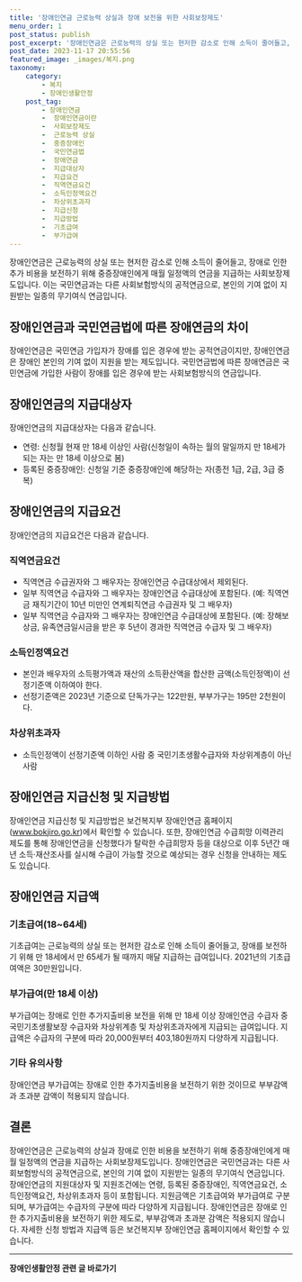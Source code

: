 ```yaml
---
title: '장애인연금 근로능력 상실과 장애 보전을 위한 사회보장제도'
menu_order: 1
post_status: publish
post_excerpt: '장애인연금은 근로능력의 상실 또는 현저한 감소로 인해 소득이 줄어들고, 장애로 인한 추가 비용을 보전하기 위해 중증장애인에게 매월 일정액의 연금을 지급하는 사회보장제도입니다. 이는 국민연금과는 다른 사회보험방식의 공적연금으로, 본인의 기여 없이 지원받는 일종의 무기여식 연금입니다.'
post_date: 2023-11-17 20:55:56
featured_image: _images/복지.png
taxonomy:
    category:
        - 복지
        - 장애인생활안정
    post_tag:
        - 장애인연금
        -  장애인연금이란
        -  사회보장제도
        -  근로능력 상실
        -  중증장애인
        -  국민연금법
        -  장애연금
        -  지급대상자
        -  지급요건
        -  직역연금요건
        -  소득인정액요건
        -  차상위초과자
        -  지급신청
        -  지급방법
        -  기초급여
        -  부가급여
---
```



장애인연금은 근로능력의 상실 또는 현저한 감소로 인해 소득이 줄어들고, 장애로 인한 추가 비용을 보전하기 위해 중증장애인에게 매월 일정액의 연금을 지급하는 사회보장제도입니다. 이는 국민연금과는 다른 사회보험방식의 공적연금으로, 본인의 기여 없이 지원받는 일종의 무기여식 연금입니다.

## 장애인연금과 국민연금법에 따른 장애연금의 차이

장애인연금은 국민연금 가입자가 장애를 입은 경우에 받는 공적연금이지만, 장애인연금은 장애인 본인의 기여 없이 지원을 받는 제도입니다. 국민연금법에 따른 장애연금은 국민연금에 가입한 사람이 장애를 입은 경우에 받는 사회보험방식의 연금입니다.

## 장애인연금의 지급대상자

장애인연금의 지급대상자는 다음과 같습니다.

- 연령: 신청월 현재 만 18세 이상인 사람(신청일이 속하는 월의 말일까지 만 18세가 되는 자는 만 18세 이상으로 봄)
- 등록된 중증장애인: 신청일 기준 중증장애인에 해당하는 자(종전 1급, 2급, 3급 중복)

## 장애인연금의 지급요건

장애인연금의 지급요건은 다음과 같습니다.

### 직역연금요건

- 직역연금 수급권자와 그 배우자는 장애인연금 수급대상에서 제외된다.
- 일부 직역연금 수급자와 그 배우자는 장애인연금 수급대상에 포함된다. (예: 직역연금 재직기간이 10년 미만인 연계퇴직연금 수급권자 및 그 배우자)
- 일부 직역연금 수급자와 그 배우자는 장애인연금 수급대상에 포함된다. (예: 장해보상금, 유족연금일시금을 받은 후 5년이 경과한 직역연금 수급자 및 그 배우자)

### 소득인정액요건

- 본인과 배우자의 소득평가액과 재산의 소득환산액을 합산한 금액(소득인정액)이 선정기준액 이하여야 한다.
- 선정기준액은 2023년 기준으로 단독가구는 122만원, 부부가구는 195만 2천원이다.

### 차상위초과자

- 소득인정액이 선정기준액 이하인 사람 중 국민기초생활수급자와 차상위계층이 아닌 사람

## 장애인연금 지급신청 및 지급방법

장애인연금 지급신청 및 지급방법은 보건복지부 장애인연금 홈페이지(www.bokjiro.go.kr)에서 확인할 수 있습니다. 또한, 장애인연금 수급희망 이력관리 제도를 통해 장애인연금을 신청했다가 탈락한 수급희망자 등을 대상으로 이후 5년간 매년 소득·재산조사를 실시해 수급이 가능할 것으로 예상되는 경우 신청을 안내하는 제도도 있습니다.

## 장애인연금 지급액

### 기초급여(18~64세)

기초급여는 근로능력의 상실 또는 현저한 감소로 인해 소득이 줄어들고, 장애를 보전하기 위해 만 18세에서 만 65세가 될 때까지 매달 지급하는 급여입니다. 2021년의 기초급여액은 30만원입니다.

### 부가급여(만 18세 이상)

부가급여는 장애로 인한 추가지출비용 보전을 위해 만 18세 이상 장애인연금 수급자 중 국민기초생활보장 수급자와 차상위계층 및 차상위초과자에게 지급되는 급여입니다. 지급액은 수급자의 구분에 따라 20,000원부터 403,180원까지 다양하게 지급됩니다.

### 기타 유의사항

장애인연금 부가급여는 장애로 인한 추가지출비용을 보전하기 위한 것이므로 부부감액과 초과분 감액이 적용되지 않습니다.

## 결론

장애인연금은 근로능력의 상실과 장애로 인한 비용을 보전하기 위해 중증장애인에게 매월 일정액의 연금을 지급하는 사회보장제도입니다. 장애인연금은 국민연금과는 다른 사회보험방식의 공적연금으로, 본인의 기여 없이 지원받는 일종의 무기여식 연금입니다. 장애인연금의 지원대상자 및 지원조건에는 연령, 등록된 중증장애인, 직역연금요건, 소득인정액요건, 차상위초과자 등이 포함됩니다. 지원금액은 기초급여와 부가급여로 구분되며, 부가급여는 수급자의 구분에 따라 다양하게 지급됩니다. 장애인연금은 장애로 인한 추가지출비용을 보전하기 위한 제도로, 부부감액과 초과분 감액은 적용되지 않습니다. 자세한 신청 방법과 지급액 등은 보건복지부 장애인연금 홈페이지에서 확인할 수 있습니다.
<!-- wp:separator -->
<hr class="wp-block-separator has-alpha-channel-opacity"/>
<!-- /wp:separator -->

<!-- wp:group {"backgroundColor":"base","layout":{"type":"constrained"}} -->
<div class="wp-block-group has-base-background-color has-background"><!-- wp:paragraph {"align":"center","fontSize":"medium"} -->
<p class="has-text-align-center has-large-font-size"><strong>장애인생활안정 관련 글 바로가기</strong></p>
<!-- /wp:paragraph -->


<!-- wp:latest-posts
{"categories":[{"id":22556,"count":19,"description":"","link":"https://uknowlaw.com/category/%ec%9e%a5%ec%95%a0%ec%9d%b8%ec%83%9d%ed%99%9c%ec%95%88%ec%a0%95/","name":"장애인생활안정","slug":"장애인생활안정","taxonomy":"category","parent":0,"meta":[],"_links":{"self":[{"href":"https://uknowlaw.com/wp-json/wp/v2/categories/22556"}],"collection":[{"href":"https://uknowlaw.com/wp-json/wp/v2/categories"}],"about":[{"href":"https://uknowlaw.com/wp-json/wp/v2/taxonomies/category"}],"wp:post_type":[{"href":"https://uknowlaw.com/wp-json/wp/v2/posts?categories=22556"}],"curies":[{"name":"wp","href":"https://api.w.org/{rel}","templated":true}]}}],"postsToShow":100,"excerptLength":28,"postLayout":"grid","columns":2,"featuredImageAlign":"left","featuredImageSizeSlug":"large","fontSize":"small"} /--></div>
<!-- /wp:group -->